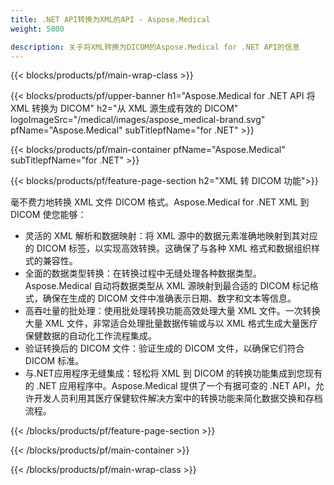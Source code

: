 ```yaml
---
title: .NET API转换为XML的API - Aspose.Medical
weight: 5000

description: 关于将XML转换为DICOM的Aspose.Medical for .NET API的信息
---
```


{{< blocks/products/pf/main-wrap-class >}}

{{< blocks/products/pf/upper-banner h1="Aspose.Medical for .NET API 将 XML 转换为 DICOM" h2="从 XML 源生成有效的 DICOM" logoImageSrc="/medical/images/aspose_medical-brand.svg" pfName="Aspose.Medical" subTitlepfName="for .NET" >}}

{{< blocks/products/pf/main-container pfName="Aspose.Medical" subTitlepfName="for .NET" >}}

{{< blocks/products/pf/feature-page-section h2="XML 转 DICOM 功能">}}

<p>毫不费力地转换 XML 文件 DICOM 格式。Aspose.Medical for .NET XML 到 DICOM 使您能够：</p>

<ul>
<li>灵活的 XML 解析和数据映射：将 XML 源中的数据元素准确地映射到其对应的 DICOM 标签，以实现高效转换。这确保了与各种 XML 格式和数据组织样式的兼容性。</li>
<li>全面的数据类型转换：在转换过程中无缝处理各种数据类型。Aspose.Medical 自动将数据类型从 XML 源映射到最合适的 DICOM 标记格式，确保在生成的 DICOM 文件中准确表示日期、数字和文本等信息。</li>
<li>高吞吐量的批处理：使用批处理转换功能高效处理大量 XML 文件。一次转换大量 XML 文件，非常适合处理批量数据传输或与以 XML 格式生成大量医疗保健数据的自动化工作流程集成。</li>
<li>验证转换后的 DICOM 文件：验证生成的 DICOM 文件，以确保它们符合 DICOM 标准。</li>
<li>与.NET应用程序无缝集成：轻松将 XML 到 DICOM 的转换功能集成到您现有的 .NET 应用程序中。Aspose.Medical 提供了一个有据可查的 .NET API，允许开发人员利用其医疗保健软件解决方案中的转换功能来简化数据交换和存档流程。</li>
</ul>

{{< /blocks/products/pf/feature-page-section >}}

{{< /blocks/products/pf/main-container >}}

{{< /blocks/products/pf/main-wrap-class >}}